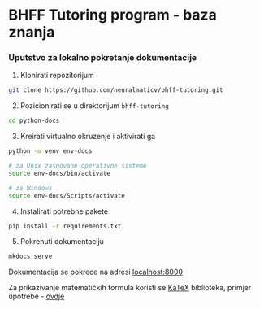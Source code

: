 # BHFF Tutoring program - baza znanja

### Uputstvo za lokalno pokretanje dokumentacije
1. Klonirati repozitorijum
```bash
git clone https://github.com/neuralmaticv/bhff-tutoring.git
```

2. Pozicionirati se u direktorijum `bhff-tutoring`
```bash
cd python-docs
```

3. Kreirati virtualno okruzenje i aktivirati ga
```bash
python -m venv env-docs

# za Unix zasnovane operativne sisteme
source env-docs/bin/activate

# za Windows
source env-docs/Scripts/activate
```

4. Instalirati potrebne pakete
```bash
pip install -r requirements.txt
```

5. Pokrenuti dokumentaciju
```bash
mkdocs serve
```

Dokumentacija se pokrece na adresi [localhost:8000](localhost:8000)

Za prikazivanje matematičkih formula koristi se [KaTeX](https://katex.org/) biblioteka, primjer upotrebe - [ovdje](https://squidfunk.github.io/mkdocs-material/reference/math/#usage)
